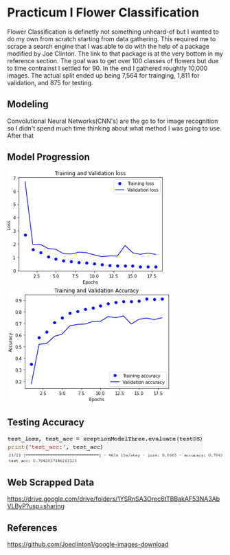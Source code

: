 # Practicum I Flower Classification
Flower Classification is definetly not something unheard-of but I wanted to do my own from scratch starting from data gathering. This required me to scrape a search engine that I was able to do with the help of a package modified by Joe Clinton. The link to that package is at the very bottom in my reference section. The goal was to get over 100 classes of flowers but due to time contrainst I settled for 90. In the end I gathered roughtly 10,000 images. The actual split ended up being 7,564 for trainging, 1,811 for validation, and 875 for testing. 

## Modeling
Convolutional Neural Networks(CNN's) are the go to for image recognition so I didn't spend much time thinking about what method I was going to use. After that 

## Model Progression
![Model Loss Progression](Mode_Loss_Progression.png) ![Model Loss Progression](Model_Accuracy_Progression.png)

## Testing Accuracy
![Model Loss Progression](Testing_Command.png)
![Model Loss Progression](Testing_Accuracy.png)

## Web Scrapped Data
https://drive.google.com/drive/folders/1YSRnSA3Orec6tTBBakAF53NA3AbVLByP?usp=sharing

## References
https://github.com/Joeclinton1/google-images-download
